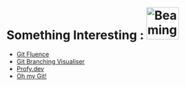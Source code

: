 # Something Interesting :  <img src="https://raw.githubusercontent.com/Tarikul-Islam-Anik/Animated-Fluent-Emojis/master/Emojis/Smilies/Beaming%20Face%20with%20Smiling%20Eyes.png" alt="Beaming Face with Smiling Eyes" width="75" height="75" />

- [Git Fluence](https://www.gitfluence.com/)
- [Git Branching Visualiser](https://learngitbranching.js.org/)
- [Profy.dev](https://profy.dev/project/github-minesweeper#start-project)
- [Oh my Git!](https://ohmygit.org/)
